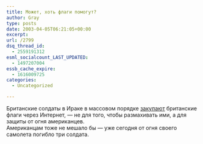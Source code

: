 ```yaml
---
title: Может, хоть флаги помогут?
author: Gray
type: posts
date: 2003-04-05T06:21:05+00:00
excerpt:
url: /2799
dsq_thread_id:
  - 2559191312
esml_socialcount_LAST_UPDATED:
  - 1497207004
essb_cache_expire:
  - 1616009725
categories:
  - Uncategorized

---
```








Британские солдаты в Ираке в массовом порядке <a href="http://www.theage.com.au/articles/2003/04/05/1049459852144.html" target="_blank">закупают</a> британские флаги через Интернет, &#8212; не для того, чтобы размахивать ими, а для защиты от огня американцев.  
Американцам тоже не мешало бы &#8212; уже сегодня от огня своего самолета погибло три солдата.